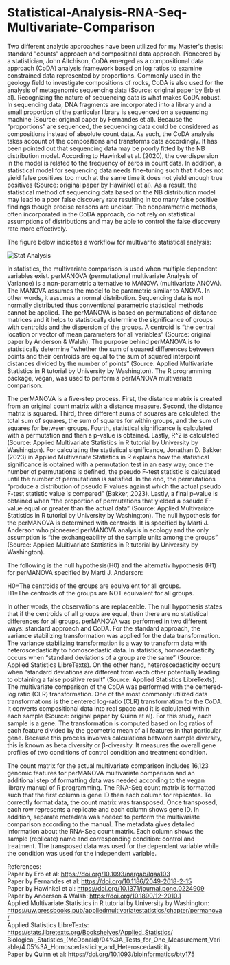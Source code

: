 # Statistical-Analysis-RNA-Seq-Multivariate-Comparison

Two different analytic approaches have been utilized for my Master's thesis: standard "counts" approach and compositinal data approach. Pioneered by a statistician, John Aitchison, CoDA emerged as a compositional data approach (CoDA) analysis framework based on log ratios to examine constrained data represented by proportions. Commonly used in the geology field to investigate compositions of rocks, CoDA is also used for the analysis of metagenomic sequencing data (Source: original paper by Erb et al). Recognizing the nature of sequencing data is what makes CoDA robust. In sequencing data, DNA fragments are incorporated into a library and a small proportion of the particular library is sequenced on a sequencing machine (Source: original paper by Fernandes et al). Because the “proportions” are sequenced, the sequencing data could be considered as compositions instead of absolute count data. As such, the CoDA analysis takes account of the compositions and transforms data accordingly. 	It has been pointed out that sequencing data may be poorly fitted by the NB distribution model. According to Hawinkel et al. (2020), the overdispersion in the model is related to the frequency of zeros in count data. In addition, a statistical model for sequencing data needs fine-tuning such that it does not yield false positives too much at the same time it does not yield enough true positives (Source: original paper by Hawinkel et al). As a result, the statistical method of sequencing data based on the NB distribution model may lead to a poor false discovery rate resulting in too many false positive findings though precise reasons are unclear. The nonparametric methods, often incorporated in the CoDA approach, do not rely on statistical assumptions of distributions and may be able to control the false discovery rate more effectively.

The figure below indicates a workflow for multivarite statistical analysis:

![Stat Analysis](https://github.com/echo4922/Statistical-Analysis-RNA-Seq-Multivariate-Comparison/assets/112420424/81020a46-8cf2-4b09-8035-377e78b05f1b)


In statistics, the multivariate comparison is used when multiple dependent variables exist. perMANOVA (permutational multivariate Analysis of Variance) is a non-parametric alternative to MANOVA (multivariate ANOVA). The MANOVA assumes the model to be parametric similar to ANOVA. In other words, it assumes a normal distribution. Sequencing data is not normally distributed thus conventional parametric statistical methods cannot be applied. The perMANOVA is based on permutations of distance matrices and it helps to statistically determine the significance of groups with centroids and the dispersion of the groups. A centroid is “the central location or vector of mean parameters for all variables” (Source: original paper by Anderson & Walsh). The purpose behind perMANOVA is to statistically determine “whether the sum of squared differences between points and their centroids are equal to the sum of squared interpoint distances divided by the number of points” (Source: Applied Multivariate Statistics in R tutorial by University by Washington). The R programming package, vegan, was used to perform a perMANOVA multivariate comparison.

The perMANOVA is a five-step process. First, the distance matrix is created from an original count matrix with a distance measure. Second, the distance matrix is squared. Third, three different sums of squares are calculated: the total sum of squares, the sum of squares for within groups, and the sum of squares for between groups. Fourth, statistical significance is calculated with a permutation and then a p-value is obtained. Lastly, R^2 is calculated (Source: Applied Multivariate Statistics in R tutorial by University by Washington). For calculating the statistical significance, Jonathan D. Bakker (2023) in Applied Multivariate Statistics in R explains how the statistical significance is obtained with a permutation test in an easy way; once the number of permutations is defined, the pseudo F-test statistic is calculated until the number of permutations is satisfied. In the end, the permutations “produce a distribution of pseudo F values against which the actual pseudo F-test statistic value is compared” (Bakker, 2023). Lastly, a final p-value is obtained when “the proportion of permutations that yielded a pseudo F-value equal or greater than the actual data” (Source: Applied Multivariate Statistics in R tutorial by University by Washington). The null hypothesis for the perMANOVA is determined with centroids. It is specified by Marti J. Anderson who pioneered perMANOVA analysis in ecology and the only assumption is “the exchangeability of the sample units among the groups” (Source: Applied Multivariate Statistics in R tutorial by University by Washington).

The following is the null hypothesis(H0) and the alternativ hypothesis (H1) for perMANOVA specified by Marti J. Anderson:

H0=The centroids of the groups are equivalent for all groups. <br />
H1=The centroids of the groups are NOT equivalent for all groups. <br />

In other words, the observations are replaceable. The null hypothesis states that if the centroids of all groups are equal, then there are no statistical differences for all groups. perMANOVA was performed in two different ways: standard approach and CoDA. For the standard approach, the variance stabilizing transformation was applied for the data transformation. The variance stabilizing transformation is a way to transform data with heteroscedasticity to homoscedastic data. In statistics, homoscedasticity occurs when “standard deviations of a group are the same” (Source: Applied Statistics LibreTexts). On the other hand, heteroscedasticity occurs when “standard deviations are different from each other potentially leading to obtaining a false positive result” (Source: Applied Statistics LibreTexts). The multivariate comparison of the CoDA was performed with the centered-log ratio (CLR) transformation. One of the most commonly utilized data transformations is the centered log-ratio (CLR) transformation for the CoDA. It converts compositional data into real space and it is calculated within each sample (Source: original paper by Quinn et al). For this study, each sample is a gene. The transformation is computed based on log ratios of each feature divided by the geometric mean of all features in that particular gene. Because this process involves calculations between sample diversity, this is known as beta diversity or β-diversity. It measures the overall gene profiles of two conditions of control condition and treatment condition.

The count matrix for the actual multivariate comparison includes 16,123 genomic features for perMANOVA multivariate comparison and an additional step of formatting data was needed according to the vegan library manual of R programming. The RNA-Seq count matrix is formatted such that the first column is gene ID then each column for replicates. To correctly format data, the count matrix was transposed. Once transposed, each row represents a replicate and each column shows gene ID. In addition, separate metadata was needed to perform the multivariate comparison according to the manual. The metadata gives detailed information about the RNA-Seq count matrix. Each column shows the sample (replicate) name and corresponding condition: control and treatment. The transposed data was used for the dependent variable while the condition was used for the independent variable.


References: <br />
Paper by Erb et al: https://doi.org/10.1093/nargab/lqaa103 <br />
Paper by Fernandes et al: https://doi.org/10.1186/2049-2618-2-15 <br />
Paper by  Hawinkel et al: https://doi.org/10.1371/journal.pone.0224909  <br />
Paper by Anderson & Walsh: https://doi.org/10.1890/12-2010.1 <br />
Applied Multivariate Statistics in R tutorial by University by Washington: https://uw.pressbooks.pub/appliedmultivariatestatistics/chapter/permanova/ <br />
Applied Statistics LibreTexts: https://stats.libretexts.org/Bookshelves/Applied_Statistics/
Biological_Statistics_(McDonald)/04%3A_Tests_for_One_Measurement_Variable/4.05%3A_Homoscedasticity_and_Heteroscedasticity <br />
Paper by Quinn et al: https://doi.org/10.1093/bioinformatics/bty175
